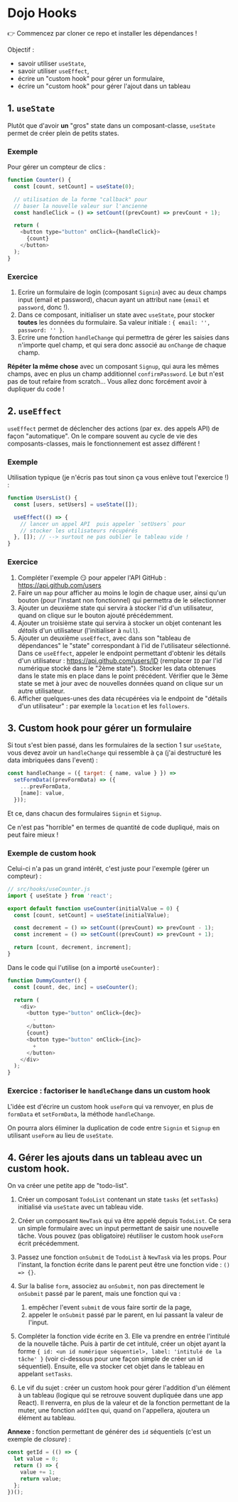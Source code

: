 # Dojo Hooks

:point_right: Commencez par cloner ce repo et installer les dépendances !

Objectif :

- savoir utiliser `useState`,
- savoir utiliser `useEffect`,
- écrire un "custom hook" pour gérer un formulaire,
- écrire un "custom hook" pour gérer l'ajout dans un tableau

## 1. `useState`

Plutôt que d'avoir **un** "gros" state dans un composant-classe, `useState` permet de créer plein de petits states.

### Exemple

Pour gérer un compteur de clics :

```javascript
function Counter() {
  const [count, setCount] = useState(0);

  // utilisation de la forme "callback" pour
  // baser la nouvelle valeur sur l'ancienne
  const handleClick = () => setCount((prevCount) => prevCount + 1);

  return (
    <button type="button" onClick={handleClick}>
      {count}
    </button>
  );
}
```

### Exercice

1. Ecrire un formulaire de login (composant `Signin`) avec au deux champs input (email et password), chacun ayant un attribut `name` (`email` et `password`, donc !).
2. Dans ce composant, initialiser un state avec `useState`, pour stocker **toutes** les données du formulaire. Sa valeur initiale : `{ email: '', password: '' }`.
3. Ecrire une fonction `handleChange` qui permettra de gérer les saisies dans n'importe quel champ, et qui sera donc associé au `onChange` de chaque champ.

**Répéter la même chose** avec un composant `Signup`, qui aura les mêmes champs, avec en plus un champ additionnel `confirmPassword`. Le but n'est pas de tout refaire from scratch... Vous allez donc forcément avoir à dupliquer du code !

## 2. `useEffect`

`useEffect` permet de déclencher des actions (par ex. des appels API) de façon "automatique". On le compare souvent au cycle de vie des composants-classes, mais le fonctionnement est assez différent !

### Exemple

Utilisation typique (je n'écris pas tout sinon ça vous enlève tout l'exercice !) :

```javascript
function UsersList() {
  const [users, setUsers] = useState([]);

  useEffect(() => {
    // lancer un appel API  puis appeler `setUsers` pour
    // stocker les utilisateurs récupérés
  }, []); // --> surtout ne pas oublier le tableau vide !
}
```

### Exercice

1. Compléter l'exemple :smirk: pour appeler l'API GitHub : <https://api.github.com/users>
2. Faire un `map` pour afficher au moins le login de chaque user, ainsi qu'un bouton (pour l'instant non fonctionnel) qui permettra de le sélectionner
3. Ajouter un deuxième state qui servira à stocker l'id d'un utilisateur, quand on clique sur le bouton ajouté précédemment.
4. Ajouter un troisième state qui servira à stocker un objet contenant les _détails_ d'un utilisateur (l'initialiser à `null`).
5. Ajouter un deuxième `useEffect`, avec dans son "tableau de dépendances" le "state" correspondant à l'id de l'utilisateur sélectionné. Dans ce `useEffect`, appeler le endpoint permettant d'obtenir les détails d'un utilisateur : <https://api.github.com/users/ID> (remplacer `ID` par l'id numérique stocké dans le "2ème state"). Stocker les data obtenues dans le state mis en place dans le point précédent. Vérifier que le 3ème state se met à jour avec de nouvelles données quand on clique sur un autre utilisateur.
6. Afficher quelques-unes des data récupérées via le endpoint de "détails d'un utilisateur" : par exemple la `location` et les `followers`.

## 3. Custom hook pour gérer un formulaire

Si tout s'est bien passé, dans les formulaires de la section 1 sur `useState`, vous devez avoir un `handleChange` qui ressemble à ça (j'ai destructuré les data imbriquées dans l'event) :

```javascript
const handleChange = ({ target: { name, value } }) =>
  setFormData((prevFormData) => ({
    ...prevFormData,
    [name]: value,
  }));
```

Et ce, dans chacun des formulaires `Signin` et `Signup`.

Ce n'est pas "horrible" en termes de quantité de code dupliqué, mais on peut faire mieux !

### Exemple de custom hook

Celui-ci n'a pas un grand intérêt, c'est juste pour l'exemple (gérer un compteur) :

```javascript
// src/hooks/useCounter.js
import { useState } from 'react';

export default function useCounter(initialValue = 0) {
  const [count, setCount] = useState(initialValue);

  const decrement = () => setCount((prevCount) => prevCount - 1);
  const increment = () => setCount((prevCount) => prevCount + 1);

  return [count, decrement, increment];
}
```

Dans le code qui l'utilise (on a importé `useCounter`) :

```javascript
function DummyCounter() {
  const [count, dec, inc] = useCounter();

  return (
    <div>
      <button type="button" onClick={dec}>
        -
      </button>
      {count}
      <button type="button" onClick={inc}>
        +
      </button>
    </div>
  );
}
```

### Exercice : factoriser le `handleChange` dans un custom hook

L'idée est d'écrire un custom hook `useForm` qui va renvoyer, en plus de `formData` et `setFormData`, la méthode `handleChange`.

On pourra alors éliminer la duplication de code entre `Signin` et `Signup` en utilisant `useForm` au lieu de `useState`.

## 4. Gérer les ajouts dans un tableau avec un custom hook.

On va créer une petite app de "todo-list".

1. Créer un composant `TodoList` contenant un state `tasks` (et `setTasks`) initialisé via `useState` avec un tableau vide.
2. Créer un composant `NewTask` qui va être appelé depuis `TodoList`. Ce sera un simple formulaire avec un input permettant de saisir une nouvelle tâche. Vous pouvez (pas obligatoire) réutiliser le custom hook `useForm` écrit précédemment.
3. Passez une fonction `onSubmit` de `TodoList` à `NewTask` via les props. Pour l'instant, la fonction écrite dans le parent peut être une fonction vide : `() => {}`.
4. Sur la balise `form`, associez au `onSubmit`, non pas directement le `onSubmit` passé par le parent, mais une fonction qui va :

   1. empêcher l'event `submit` de vous faire sortir de la page,
   2. appeler le `onSubmit` passé par le parent, en lui passant la valeur de l'input.

5. Compléter la fonction vide écrite en 3. Elle va prendre en entrée l'intitulé de la nouvelle tâche. Puis à partir de cet intitulé, créer un objet ayant la forme `{ id: <un id numérique séquentiel>, label: 'intitulé de la tâche' }` (voir ci-dessous pour une façon simple de créer un id séquentiel). Ensuite, elle va stocker cet objet dans le tableau en appelant `setTasks`.
6. Le vif du sujet : créer un custom hook pour gérer l'addition d'un élément à un tableau (logique qui se retrouve souvent dupliquée dans une app React). Il renverra, en plus de la valeur et de la fonction permettant de la muter, une fonction `addItem` qui, quand on l'appellera, ajoutera un élément au tableau.

**Annexe :** fonction permettant de générer des `id` séquentiels (c'est un exemple de _closure_) :

```javascript
const getId = (() => {
  let value = 0;
  return () => {
    value += 1;
    return value;
  };
})();
```
